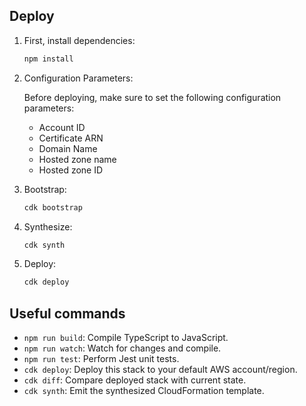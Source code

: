 ## Deploy

1. First, install dependencies:
   ```bash
   npm install
   ```

2. Configuration Parameters:

   Before deploying, make sure to set the following configuration parameters:
   - Account ID
   - Certificate ARN
   - Domain Name
   - Hosted zone name
   - Hosted zone ID

3. Bootstrap:
   ```bash
   cdk bootstrap
   ```

4. Synthesize:
   ```bash
   cdk synth
   ```

5. Deploy:
   ```bash
   cdk deploy
   ```

## Useful commands

- `npm run build`: Compile TypeScript to JavaScript.
- `npm run watch`: Watch for changes and compile.
- `npm run test`: Perform Jest unit tests.
- `cdk deploy`: Deploy this stack to your default AWS account/region.
- `cdk diff`: Compare deployed stack with current state.
- `cdk synth`: Emit the synthesized CloudFormation template.
